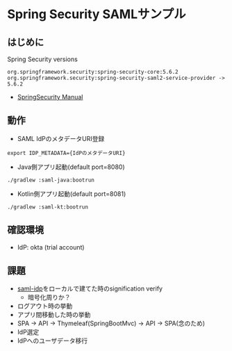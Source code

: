 # Spring Security SAMLサンプル
## はじめに
Spring Security versions
```
org.springframework.security:spring-security-core:5.6.2
org.springframework.security:spring-security-saml2-service-provider -> 5.6.2
```
- [SpringSecurity Manual](https://docs.spring.io/spring-security/reference/servlet/saml2/index.html)

## 動作
- SAML IdPのメタデータURI登録
```
export IDP_METADATA={IdPのメタデータURI}
```

- Java側アプリ起動(default port=8080)
```
./gradlew :saml-java:bootrun
```

- Kotlin側アプリ起動(default port=8081)
```
./gradlew :saml-kt:bootrun
```


## 確認環境
- IdP: okta (trial account)

## 課題
- [saml-idp](https://github.com/mcguinness/saml-idp)をローカルで建てた時のsignification verify
  - 暗号化周りか？
- ログアウト時の挙動
- アプリ間移動した時の挙動
- SPA -> API -> Thymeleaf(SpringBootMvc) -> API -> SPA(念のため)
- IdP選定
- IdPへのユーザデータ移行
